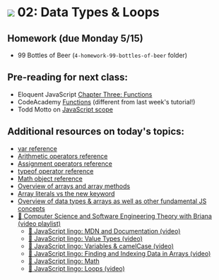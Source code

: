 # ![](https://ga-dash.s3.amazonaws.com/production/assets/logo-9f88ae6c9c3871690e33280fcf557f33.png) 02: Data Types & Loops

## Homework (due Monday 5/15)
* 99 Bottles of Beer (`4-homework-99-bottles-of-beer` folder)

## Pre-reading for next class:

* Eloquent JavaScript [Chapter Three: Functions](http://eloquentjavascript.net/03_functions.html)
* CodeAcademy [Functions](https://www.codecademy.com/courses/functions-in-javascript-2-0/0/1) (different from last week's tutorial!)
* Todd Motto on [JavaScript scope](https://toddmotto.com/everything-you-wanted-to-know-about-javascript-scope/)

## Additional resources on today's topics:

* [var reference](https://developer.mozilla.org/en-US/docs/Web/JavaScript/Reference/Statements/var)
* [Arithmetic operators reference](https://developer.mozilla.org/en-US/docs/Web/JavaScript/Reference/Operators/Arithmetic_Operators)
* [Assignment operators reference](https://developer.mozilla.org/en-US/docs/Web/JavaScript/Reference/Operators/Assignment_Operators)
* [typeof operator reference](https://developer.mozilla.org/en-US/docs/Web/JavaScript/Reference/Operators/typeof)
* [Math object reference](https://developer.mozilla.org/en-US/docs/Web/JavaScript/Reference/Global_Objects/Math)
* [Overview of arrays and array methods](https://developer.mozilla.org/en-US/docs/Web/JavaScript/Reference/Global_Objects/Array)
* [Array literals vs the new keyword](stackoverflow.com/questions/1094723/what-is-array-literal-notation-in-javascript-and-when-should-you-use-it)
* [Overview of data types & arrays as well as other fundamental JS concepts](https://developer.mozilla.org/en-US/docs/Web/JavaScript/A_re-introduction_to_JavaScript)
* [&#127909; Computer Science and Software Engineering Theory with Briana (video playlist)](https://www.youtube.com/playlist?list=PLWKjhJtqVAbmfoj2Th9fvxhHIeqFO7wOy)
    * [&#127909; JavaScript lingo: MDN and Documentation (video)](https://www.youtube.com/watch?v=NFaZKFTycmc&index=23&list=PLWKjhJtqVAbmfoj2Th9fvxhHIeqFO7wOy)
    * [&#127909; JavaScript lingo: Value Types (video)](https://www.youtube.com/watch?v=fahY2YY5Atg&index=22&list=PLWKjhJtqVAbmfoj2Th9fvxhHIeqFO7wOy)
    * [&#127909; JavaScript lingo: Variables & camelCase (video)](https://www.youtube.com/watch?v=NJhXiR1z7Kg&list=PLWKjhJtqVAbmfoj2Th9fvxhHIeqFO7wOy&index=24)
    * [&#127909; JavaScript lingo: Finding and Indexing Data in Arrays (video)](https://www.youtube.com/watch?v=FACqPCLxPTY&list=PLWKjhJtqVAbmfoj2Th9fvxhHIeqFO7wOy&index=26)
    * [&#127909; JavaScript lingo: Math](https://www.youtube.com/watch?v=pyU5zV4tIL4&index=28&list=PLWKjhJtqVAbmfoj2Th9fvxhHIeqFO7wOy)
    * [&#127909; JavaScript lingo: Loops (video)](https://www.youtube.com/watch?v=Hzzmqhc3U0o&index=29&list=PLWKjhJtqVAbmfoj2Th9fvxhHIeqFO7wOy)